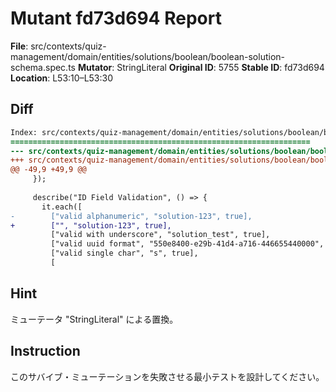 # Mutant fd73d694 Report

**File**: src/contexts/quiz-management/domain/entities/solutions/boolean/boolean-solution-schema.spec.ts
**Mutator**: StringLiteral
**Original ID**: 5755
**Stable ID**: fd73d694
**Location**: L53:10–L53:30

## Diff

```diff
Index: src/contexts/quiz-management/domain/entities/solutions/boolean/boolean-solution-schema.spec.ts
===================================================================
--- src/contexts/quiz-management/domain/entities/solutions/boolean/boolean-solution-schema.spec.ts	original
+++ src/contexts/quiz-management/domain/entities/solutions/boolean/boolean-solution-schema.spec.ts	mutated #5755
@@ -49,9 +49,9 @@
     });
 
     describe("ID Field Validation", () => {
       it.each([
-        ["valid alphanumeric", "solution-123", true],
+        ["", "solution-123", true],
         ["valid with underscore", "solution_test", true],
         ["valid uuid format", "550e8400-e29b-41d4-a716-446655440000", true],
         ["valid single char", "s", true],
         [
```

## Hint

ミューテータ "StringLiteral" による置換。

## Instruction

このサバイブ・ミューテーションを失敗させる最小テストを設計してください。
